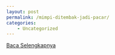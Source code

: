 ```yaml
---
layout: post
permalink: /mimpi-ditembak-jadi-pacar/
categories:
    - Uncategorized
---
```


[Baca Selengkapnya](/10)